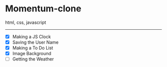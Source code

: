 # Momentum-clone
html, css, javascript 

-----
- [x] Making a JS Clock
- [x] Saving the User Name
- [x] Making a To Do List
- [x] Image Background
- [ ] Getting the Weather
